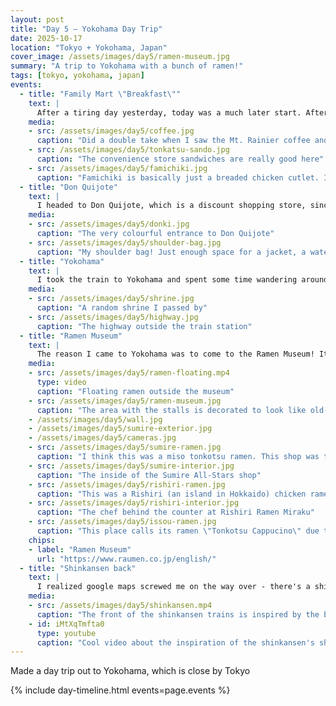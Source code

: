```yaml
---
layout: post
title: "Day 5 — Yokohama Day Trip"
date: 2025-10-17
location: "Tokyo + Yokohama, Japan"
cover_image: /assets/images/day5/ramen-museum.jpg
summary: "A trip to Yokohama with a bunch of ramen!"
tags: [tokyo, yokohama, japan]
events:
  - title: "Family Mart \"Breakfast\""
    text: |
      After a tiring day yesterday, today was a much later start. After getting ready I headed to Family Mart, one of Japan's "big three" convenience stores (the other 2 being 7-Eleven and Lawson's). For my "breakfast" I had some coffee, a tonkatsu sandwich and "famichiki".
    media:
    - src: /assets/images/day5/coffee.jpg
      caption: "Did a double take when I saw the Mt. Rainier coffee and had to get it"
    - src: /assets/images/day5/tonkatsu-sando.jpg
      caption: "The convenience store sandwiches are really good here"
    - src: /assets/images/day5/famichiki.jpg
      caption: "Famichiki is basically just a breaded chicken cutlet. I wanted to try it since it has something of a cult-like following online. I got the spicy famichiki and it was surprisingly actually quite spicy. Yum!"
  - title: "Don Quijote"
    text: |
      I headed to Don Quijote, which is a discount shopping store, since I had forgotten to bring a drawstring bag (for ease of carrying stuff around without my whole backpack). I didn't find one, but I did pick up this neat little shoulder bag and used that during the day.
    media:
    - src: /assets/images/day5/donki.jpg
      caption: "The very colourful entrance to Don Quijote"
    - src: /assets/images/day5/shoulder-bag.jpg
      caption: "My shoulder bag! Just enough space for a jacket, a water bottle and my power bank"
  - title: "Yokohama"
    text: |
      I took the train to Yokohama and spent some time wandering around.
    media:
    - src: /assets/images/day5/shrine.jpg
      caption: "A random shrine I passed by"
    - src: /assets/images/day5/highway.jpg
      caption: "The highway outside the train station"
  - title: "Ramen Museum"
    text: |
      The reason I came to Yokohama was to come to the Ramen Museum! It had a bunch of information about the history of ramen, and more importantly several stalls where you could try slightly scaled down bowls of ramen and try a variety of different types.
    media:
    - src: /assets/images/day5/ramen-floating.mp4
      type: video
      caption: "Floating ramen outside the museum"
    - src: /assets/images/day5/ramen-museum.jpg
      caption: "The area with the stalls is decorated to look like old-timey Japan"
    - /assets/images/day5/wall.jpg
    - /assets/images/day5/sumire-exterior.jpg
    - /assets/images/day5/cameras.jpg
    - src: /assets/images/day5/sumire-ramen.jpg
      caption: "I think this was a miso tonkotsu ramen. This shop was the \"Sumire All-Stars\" shop for October, essentially rotating through a bunch of chefs who were the disciples of an old shop in Sapporo named \"Sumire Ramen\". This was really good, with a strong porky flavour (probably from all that pork fat on top)."
    - src: /assets/images/day5/sumire-interior.jpg
      caption: "The inside of the Sumire All-Stars shop"
    - src: /assets/images/day5/rishiri-ramen.jpg
      caption: "This was a Rishiri (an island in Hokkaido) chicken ramen, which had a scorched soy-sauce base and lots of Rishiri kelp. Very tasty!"
    - src: /assets/images/day5/rishiri-interior.jpg
      caption: "The chef behind the counter at Rishiri Ramen Miraku"
    - src: /assets/images/day5/issou-ramen.jpg
      caption: "This place calls its ramen \"Tonkotsu Cappucino\" due to how they extract every last bit of flavour from the pork bones and concentrate it. This was my favourite of the three I tried because of that strong taste!"
    chips:
    - label: "Ramen Museum"
      url: "https://www.raumen.co.jp/english/"
  - title: "Shinkansen back"
    text: |
      I realized google maps screwed me on the way over - there's a shinkansen (bullet train) between Tokyo and Yokohama that I could've taken! Actually, I think it was just saving me a bunch of money but I wanted to ride the fast train 😅. I did on the way back, which made a ~50 minute journey take ~25 minutes instead!
    media:
    - src: /assets/images/day5/shinkansen.mp4
      caption: "The front of the shinkansen trains is inspired by the beak of the kingfisher"
    - id: iMtXqTmfta0
      type: youtube
      caption: "Cool video about the inspiration of the shinkansen's shape"
---
```


Made a day trip out to Yokohama, which is close by Tokyo

{% include day-timeline.html events=page.events %}

